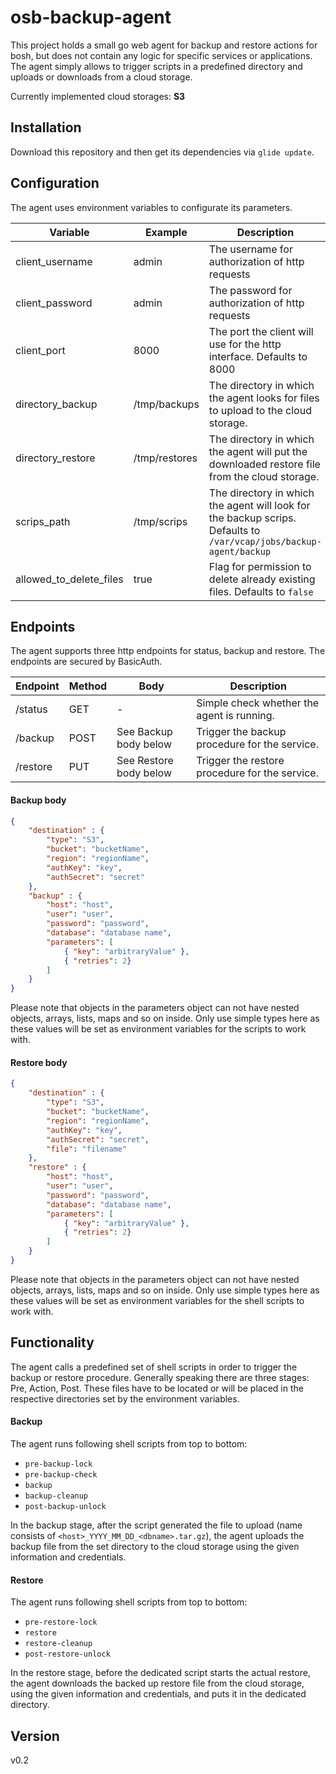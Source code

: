 # osb-backup-agent #

This project holds a small go web agent for backup and restore actions for bosh, but does not contain any logic for specific services or applications. The agent simply allows to trigger scripts in a predefined directory and uploads or downloads from a cloud storage.

Currently implemented cloud storages: **S3**

## Installation ##
Download this repository and then get its dependencies via ```glide update```.



## Configuration ##
The agent uses environment variables to configurate its parameters.

| Variable | Example | Description |
|----|----|----|
| client_username | admin | The username for authorization of http requests |
| client_password | admin | The password for authorization of http requests |
| client_port | 8000 | The port the client will use for the http interface. Defaults to 8000 |
| directory_backup | /tmp/backups | The directory in which the agent looks for files to upload to the cloud storage. |
| directory_restore | /tmp/restores | The directory in which the agent will put the downloaded restore file from the cloud storage. |
| scrips_path | /tmp/scrips | The directory in which the agent will look for the backup scrips. Defaults to `/var/vcap/jobs/backup-agent/backup`  |
| allowed_to_delete_files | true | Flag for permission to delete already existing files. Defaults to `false` | 


## Endpoints ##
The agent supports three http endpoints for status, backup and restore. The endpoints are secured by BasicAuth.

|Endpoint|Method|Body|Description|
|----|----|----|----|
|/status|GET| - |Simple check whether the agent is running. |
|/backup|POST| See Backup body below |Trigger the backup procedure for the service.|
|/restore|PUT| See Restore body below |Trigger the restore procedure for the service.|

#### Backup body ####
```json
{
    "destination" : {
        "type": "S3",
        "bucket": "bucketName",
        "region": "regionName",
        "authKey": "key",
        "authSecret": "secret"
    },
    "backup" : {
        "host": "host",
        "user": "user",
        "password": "password",
        "database": "database name",
        "parameters": [
            { "key": "arbitraryValue" },
            { "retries": 2}
        ]
    }
}
```
Please note that objects in the parameters object can not have nested objects, arrays, lists, maps and so on inside. Only use simple types here as these values will be set as environment variables for the scripts to work with.

#### Restore body ####
```json
{
    "destination" : {
        "type": "S3",
        "bucket": "bucketName",
        "region": "regionName",
        "authKey": "key",
        "authSecret": "secret",
        "file": "filename"
    },
    "restore" : {
        "host": "host",
        "user": "user",
        "password": "password",
        "database": "database name",
        "parameters": [
            { "key": "arbitraryValue" },
            { "retries": 2}
        ]
    }
}
```
Please note that objects in the parameters object can not have nested objects, arrays, lists, maps and so on inside. Only use simple types here as these values will be set as environment variables for the shell scripts to work with.

## Functionality ##
The agent calls a predefined set of shell scripts in order to trigger the backup or restore procedure. Generally speaking there are three stages: Pre, Action, Post. 
These files have to be located or will be placed in the respective directories set by the environment variables.

#### Backup ####
The agent runs following shell scripts from top to bottom:
- `pre-backup-lock`
- `pre-backup-check`
- `backup`
- `backup-cleanup`
- `post-backup-unlock`

In the backup stage, after the script generated the file to upload (name consists of `<host>_YYYY_MM_DD_<dbname>.tar.gz`), the agent uploads the backup file from the set directory to the cloud storage using the given information and credentials.

#### Restore ####
The agent runs following shell scripts from top to bottom:
- `pre-restore-lock`
- `restore`
- `restore-cleanup`
- `post-restore-unlock`

In the restore stage, before the dedicated script starts the actual restore, the agent downloads the backed up restore file from the cloud storage, using the given information and credentials, and puts it in the dedicated directory.

## Version ##
v0.2